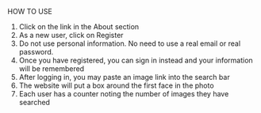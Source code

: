 HOW TO USE

1. Click on the link in the About section
2. As a new user, click on Register
3. Do not use personal information. No need to use a real email or real password.
4. Once you have registered, you can sign in instead and your information will be remembered
5. After logging in, you may paste an image link into the search bar
6. The website will put a box around the first face in the photo
7. Each user has a counter noting the number of images they have searched
